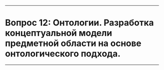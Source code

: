 ____
# Вопрос 12: Онтологии. Разработка концептуальной модели предметной области на основе онтологического подхода.
____